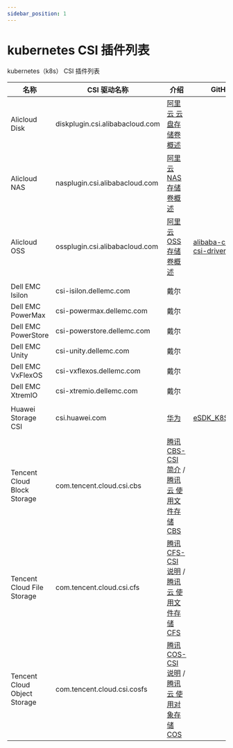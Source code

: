 ```yaml
---
sidebar_position: 1
---
```


# kubernetes CSI 插件列表

kubernetes（k8s） CSI 插件列表

| 名称                           | CSI 驱动名称                        | 介绍                                                                                                                                                         | GitHub                                                                                  |
|------------------------------|---------------------------------|------------------------------------------------------------------------------------------------------------------------------------------------------------|-----------------------------------------------------------------------------------------|
| Alicloud Disk                | diskplugin.csi.alibabacloud.com | [阿里云 云盘存储卷概述](https://www.alibabacloud.com/help/zh/container-service-for-kubernetes/latest/disk-volume-overview-4)                                         |                                                                                         |
| Alicloud NAS                 | nasplugin.csi.alibabacloud.com  | [阿里云 NAS存储卷概述](https://www.alibabacloud.com/help/zh/container-service-for-kubernetes/latest/nas-volume-overview-4)                                         |                                                                                         |
| Alicloud OSS                 | ossplugin.csi.alibabacloud.com  | [阿里云 OSS存储卷概述](https://www.alibabacloud.com/help/zh/container-service-for-kubernetes/latest/oss-volume-overview-2)                                         | [alibaba-cloud-csi-driver](https://github.com/kubernetes-sigs/alibaba-cloud-csi-driver) |
|                              |                                 |                                                                                                                                                            |                                                                                         |
| Dell EMC Isilon              | csi-isilon.dellemc.com          | 戴尔                                                                                                                                                         |                                                                                         |
| Dell EMC PowerMax            | csi-powermax.dellemc.com        | 戴尔                                                                                                                                                         |                                                                                         |
| Dell EMC PowerStore          | csi-powerstore.dellemc.com      | 戴尔                                                                                                                                                         |                                                                                         |
| Dell EMC Unity               | csi-unity.dellemc.com           | 戴尔                                                                                                                                                         |                                                                                         |
| Dell EMC VxFlexOS            | csi-vxflexos.dellemc.com        | 戴尔                                                                                                                                                         |                                                                                         |
| Dell EMC XtremIO             | csi-xtremio.dellemc.com         | 戴尔                                                                                                                                                         |                                                                                         |
|                              |                                 |                                                                                                                                                            |                                                                                         |
| Huawei Storage CSI           | csi.huawei.com                  | [华为](https://support.huawei.com/enterprise/zh/doc/EDOC1100233734/dab08fc4)                                                                                 | [eSDK_K8S_Plugin](https://github.com/Huawei/eSDK_K8S_Plugin)                            |
|                              |                                 |                                                                                                                                                            |                                                                                         |
| Tencent Cloud Block Storage  | com.tencent.cloud.csi.cbs       | [腾讯 CBS-CSI 简介](https://www.tencentcloud.com/zh/document/product/457/39136) / [腾讯云 使用文件存储 CBS](https://www.tencentcloud.com/zh/document/product/457/36157) |                                                                                         |
| Tencent Cloud File Storage   | com.tencent.cloud.csi.cfs       | [腾讯 CFS-CSI 说明](https://www.tencentcloud.com/zh/document/product/457/38707) / [腾讯云 使用文件存储 CFS](https://www.tencentcloud.com/zh/document/product/457/36153) |                                                                                         |
| Tencent Cloud Object Storage | com.tencent.cloud.csi.cosfs     | [腾讯 COS-CSI 说明](https://www.tencentcloud.com/zh/document/product/457/38706) / [腾讯云 使用对象存储 COS](https://www.tencentcloud.com/zh/document/product/457/36160) |                                                                                         |
